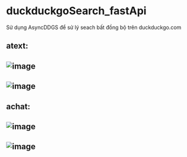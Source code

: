# duckduckgoSearch_fastApi
Sử dụng AsyncDDGS để sử lý seach bất đồng bộ trên duckduckgo.com
## atext: 
## ![image](https://github.com/user-attachments/assets/2ce66dcf-94ba-43e8-8595-5172b08d0333)
## ![image](https://github.com/user-attachments/assets/fa33e573-7d9e-4752-ad2c-2f629bc7de4b)

## achat:
## ![image](https://github.com/user-attachments/assets/cfa7e340-0745-43e8-a7e3-fc0685f1342b)
## ![image](https://github.com/user-attachments/assets/6296ae46-7bf2-447e-8944-445099fc91ab)





